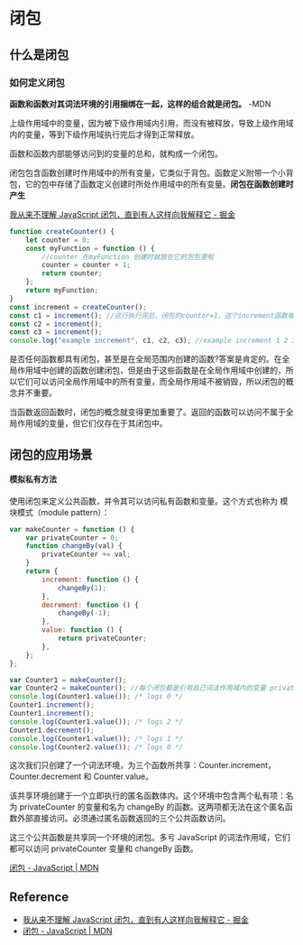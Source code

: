 # 闭包

## 什么是闭包

### 如何定义闭包

**函数和函数对其词法环境的引用捆绑在一起，这样的组合就是闭包。** -MDN

上级作用域中的变量，因为被下级作用域内引用，而没有被释放，导致上级作用域内的变量，等到下级作用域执行完后才得到正常释放。

函数和函数内部能够访问到的变量的总和，就构成一个闭包。

闭包包含函数创建时作用域中的所有变量，它类似于背包。函数定义附带一个小背包，它的包中存储了函数定义创建时所处作用域中的所有变量。**闭包在函数创建时产生**

[我从来不理解 JavaScript 闭包，直到有人这样向我解释它 - 掘金](https://juejin.cn/post/6844903858636849159#heading-4)

```js
function createCounter() {
	let counter = 0;
	const myFunction = function () {
		//counter 在myFunction 创建时就放在它的包包里啦
		counter = counter + 1;
		return counter;
	};
	return myFunction;
}
const increment = createCounter();
const c1 = increment(); //这行执行完后，闭包的counter=1，这个increment函数被销毁，但下面还存在对increment 的引用，counter 还在不被销毁，下面使用的counter 初始值为1
const c2 = increment();
const c3 = increment();
console.log("example increment", c1, c2, c3); //example increment 1 2 3
```

是否任何函数都具有闭包，甚至是在全局范围内创建的函数?答案是肯定的。在全局作用域中创建的函数创建闭包，但是由于这些函数是在全局作用域中创建的，所以它们可以访问全局作用域中的所有变量，而全局作用域不被销毁，所以闭包的概念并不重要。

当函数返回函数时，闭包的概念就变得更加重要了。返回的函数可以访问不属于全局作用域的变量，但它们仅存在于其闭包中。

## 闭包的应用场景

#### 模拟私有方法

使用闭包来定义公共函数，并令其可以访问私有函数和变量。这个方式也称为 模块模式（module pattern）：

```js
var makeCounter = function () {
	var privateCounter = 0;
	function changeBy(val) {
		privateCounter += val;
	}
	return {
		increment: function () {
			changeBy(1);
		},
		decrement: function () {
			changeBy(-1);
		},
		value: function () {
			return privateCounter;
		},
	};
};

var Counter1 = makeCounter();
var Counter2 = makeCounter(); //每个闭包都是引用自己词法作用域内的变量 privateCounter ,在一个闭包内对变量的修改，不会影响到另外一个闭包中的变量。
console.log(Counter1.value()); /* logs 0 */
Counter1.increment();
Counter1.increment();
console.log(Counter1.value()); /* logs 2 */
Counter1.decrement();
console.log(Counter1.value()); /* logs 1 */
console.log(Counter2.value()); /* logs 0 */
```

这次我们只创建了一个词法环境，为三个函数所共享：Counter.increment，Counter.decrement 和 Counter.value。

该共享环境创建于一个立即执行的匿名函数体内。这个环境中包含两个私有项：名为 privateCounter 的变量和名为 changeBy 的函数。这两项都无法在这个匿名函数外部直接访问。必须通过匿名函数返回的三个公共函数访问。

这三个公共函数是共享同一个环境的闭包。多亏 JavaScript 的词法作用域，它们都可以访问 privateCounter 变量和 changeBy 函数。

[闭包 - JavaScript | MDN](https://developer.mozilla.org/zh-CN/docs/Web/JavaScript/Closures)

## Reference

- [我从来不理解 JavaScript 闭包，直到有人这样向我解释它 - 掘金](https://juejin.cn/post/6844903858636849159#heading-4)
- [闭包 - JavaScript | MDN](https://developer.mozilla.org/zh-CN/docs/Web/JavaScript/Closures)
